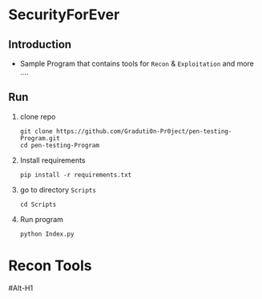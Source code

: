 # SecurityForEver

## Introduction

- Sample Program that contains tools for `Recon` & `Exploitation` and more ....

## Run
1. clone repo

    ```shell
    git clone https://github.com/Graduti0n-Pr0ject/pen-testing-Program.git
    cd pen-testing-Program
    ```
   
2. Install requirements

    ```shell
    pip install -r requirements.txt
    ```
   
3. go to directory `Scripts`

   ```shell
   cd Scripts
   ```
4. Run program

    ```shell
    python Index.py
    ```
# Recon Tools 
#Alt-H1
